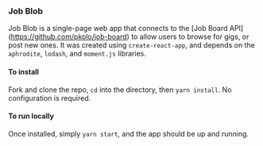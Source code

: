 ### Job Blob

Job Blob is a single-page web app that connects to the [Job Board API] (https://github.com/pkolo/job-board) to allow users to browse for gigs, or post new ones. It was created using `create-react-app`, and depends on the `aphrodite`, `lodash`, and `moment.js` libraries.

#### To install

Fork and clone the repo, `cd` into the directory, then `yarn install`. No configuration is required.

#### To run locally

Once installed, simply `yarn start`, and the app should be up and running.
